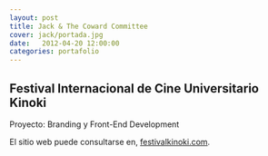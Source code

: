 ```yaml
---
layout: post
title: Jack & The Coward Committee
cover: jack/portada.jpg
date:   2012-04-20 12:00:00
categories: portafolio
---
```


## Festival Internacional de Cine Universitario Kinoki

Proyecto: Branding y Front-End Development

El sitio web puede consultarse en, [festivalkinoki.com](http://festivalkinoki.com).



